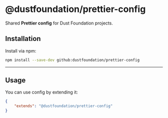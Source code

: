 # @dustfoundation/prettier-config

Shared **Prettier config** for Dust Foundation projects.

## Installation

Install via npm:

```sh
npm install --save-dev github:dustfoundation/prettier-config
```

---

## Usage

You can use config by extending it:

```json
{
	"extends": "@dustfoundation/prettier-config"
}
```